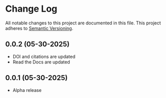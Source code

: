 # Change Log
All notable changes to this project are documented in this file. This project
adheres to [Semantic Versioning](https://semver.org/).

## 0.0.2 (05-30-2025)
* DOI and citations are updated
* Read the Docs are updated

## 0.0.1 (05-30-2025)
* Alpha release
